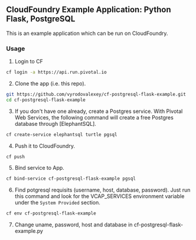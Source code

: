 ## CloudFoundry Example Application:  Python Flask, PostgreSQL

This is an example application which can be run on CloudFoundry.


### Usage

1. Login to CF

  ```bash
  cf login -a https://api.run.pivotal.io
  ```

2. Clone the app (i.e. this repo).

  ```bash
  git https://github.com/vyrodovalexey/cf-postgresql-flask-example.git
  cd cf-postgresql-flask-example
  ```

3. If you don't have one already, create a Postgres service.  With Pivotal Web Services, the following command will create a free Postgres database through [ElephantSQL].

  ```bash
  cf create-service elephantsql turtle pgsql
  ```

4. Push it to CloudFoundry.

  ```bash
  cf push
  ```

5. Bind service to App.

  ```bash
  cf bind-service cf-postgresql-flask-example pgsql
  ```

6. Find potgresql requisits (username, host, database, password).  Just run this command and look for the VCAP_SERVICES environment variable under the `System Provided` section.

  ```bash
  cf env cf-postgresql-flask-example
  ```
  
7. Change uname, password, host and database in cf-postgresql-flask-example.py

